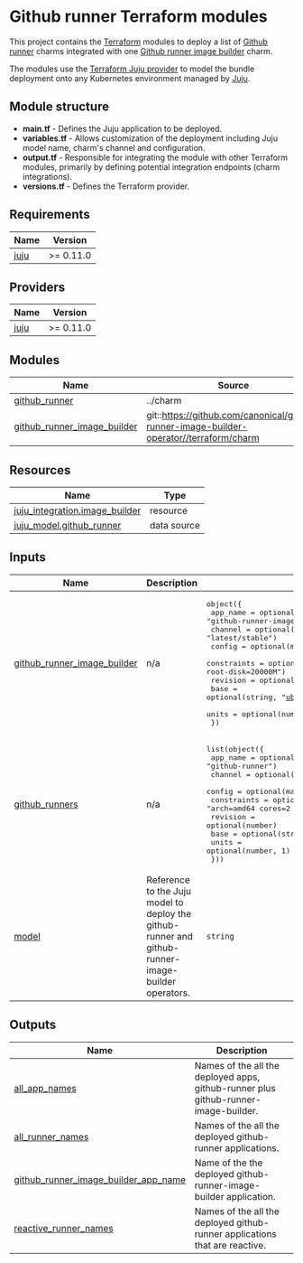 <!-- vale Canonical.007-Headings-sentence-case = NO -->
# Github runner Terraform modules
<!-- vale Canonical.007-Headings-sentence-case = YES -->

This project contains the [Terraform][Terraform] modules to deploy a list of [Github runner][Github runner charm] charms
integrated with one [Github runner image builder][Github runner image builder charm] charm.

The modules use the [Terraform Juju provider][Terraform Juju provider] to model
the bundle deployment onto any Kubernetes environment managed by [Juju][Juju].

## Module structure

- **main.tf** - Defines the Juju application to be deployed.
- **variables.tf** - Allows customization of the deployment including Juju model name, charm's channel and configuration.
- **output.tf** - Responsible for integrating the module with other Terraform modules, primarily by defining potential integration endpoints (charm integrations).
- **versions.tf** - Defines the Terraform provider.

[Terraform]: https://www.terraform.io/
[Terraform Juju provider]: https://registry.terraform.io/providers/juju/juju/latest
[Juju]: https://juju.is
[Github runner charm]: https://charmhub.io/github-runner
[Github runner image builder charm]: https://charmhub.io/github-runner-image-builder

<!-- BEGIN_TF_DOCS -->
## Requirements

| Name | Version |
|------|---------|
| <a name="requirement_juju"></a> [juju](#requirement\_juju) | >= 0.11.0 |

## Providers

| Name | Version |
|------|---------|
| <a name="provider_juju"></a> [juju](#provider\_juju) | >= 0.11.0 |

## Modules

| Name | Source | Version |
|------|--------|---------|
| <a name="module_github_runner"></a> [github\_runner](#module\_github\_runner) | ../charm | n/a |
| <a name="module_github_runner_image_builder"></a> [github\_runner\_image\_builder](#module\_github\_runner\_image\_builder) | git::https://github.com/canonical/github-runner-image-builder-operator//terraform/charm | rev67 |

## Resources

| Name | Type |
|------|------|
| [juju_integration.image_builder](https://registry.terraform.io/providers/juju/juju/latest/docs/resources/integration) | resource |
| [juju_model.github_runner](https://registry.terraform.io/providers/juju/juju/latest/docs/data-sources/model) | data source |

## Inputs

| Name | Description | Type | Default | Required |
|------|-------------|------|---------|:--------:|
| <a name="input_github_runner_image_builder"></a> [github\_runner\_image\_builder](#input\_github\_runner\_image\_builder) | n/a | <pre>object({<br/>    app_name    = optional(string, "github-runner-image-builder")<br/>    channel     = optional(string, "latest/stable")<br/>    config      = optional(map(string), {})<br/>    constraints = optional(string, "arch=amd64 cores=2 mem=8192M root-disk=20000M")<br/>    revision    = optional(number)<br/>    base        = optional(string, "ubuntu@22.04")<br/>    units       = optional(number, 1)<br/>  })</pre> | n/a | yes |
| <a name="input_github_runners"></a> [github\_runners](#input\_github\_runners) | n/a | <pre>list(object({<br/>    app_name    = optional(string, "github-runner")<br/>    channel     = optional(string, "latest/stable")<br/>    config      = optional(map(string), {})<br/>    constraints = optional(string, "arch=amd64 cores=2 mem=8192M root-disk=20000M")<br/>    revision    = optional(number)<br/>    base        = optional(string, "ubuntu@22.04")<br/>    units       = optional(number, 1)<br/>  }))</pre> | n/a | yes |
| <a name="input_model"></a> [model](#input\_model) | Reference to the Juju model to deploy the github-runner and github-runner-image-builder operators. | `string` | n/a | yes |

## Outputs

| Name | Description |
|------|-------------|
| <a name="output_all_app_names"></a> [all\_app\_names](#output\_all\_app\_names) | Names of the all the deployed apps, github-runner plus github-runner-image-builder. |
| <a name="output_all_runner_names"></a> [all\_runner\_names](#output\_all\_runner\_names) | Names of the all the deployed github-runner applications. |
| <a name="output_github_runner_image_builder_app_name"></a> [github\_runner\_image\_builder\_app\_name](#output\_github\_runner\_image\_builder\_app\_name) | Name of the the deployed github-runner-image-builder application. |
| <a name="output_reactive_runner_names"></a> [reactive\_runner\_names](#output\_reactive\_runner\_names) | Names of the all the deployed github-runner applications that are reactive. |
<!-- END_TF_DOCS -->